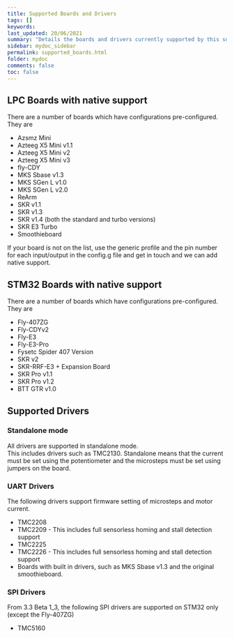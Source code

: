 ```yaml
---
title: Supported Boards and Drivers
tags: []
keywords: 
last_updated: 20/06/2021
summary: "Details the boards and drivers currently supported by this software"
sidebar: mydoc_sidebar
permalink: supported_boards.html
folder: mydoc
comments: false
toc: false
---
```


## LPC Boards with native support
There are a number of boards which have configurations pre-configured. They are

* Azsmz Mini
* Azteeg X5 Mini v1.1
* Azteeg X5 Mini v2
* Azteeg X5 Mini v3
* fly-CDY
* MKS Sbase v1.3
* MKS SGen L v1.0
* MKS SGen L v2.0
* ReArm
* SKR v1.1
* SKR v1.3
* SKR v1.4 (both the standard and turbo versions)
* SKR E3 Turbo
* Smoothieboard

If your board is not on the list, use the generic profile and the pin number for each input/output in the config.g file and get in touch and we can add native support.

## STM32 Boards with native support
There are a number of boards which have configurations pre-configured. They are

* Fly-407ZG
* Fly-CDYv2
* Fly-E3
* Fly-E3-Pro
* Fysetc Spider 407 Version
* SKR v2
* SKR-RRF-E3 + Expansion Board
* SKR Pro v1.1
* SKR Pro v1.2
* BTT GTR v1.0

## Supported Drivers

### Standalone mode

All drivers are supported in standalone mode.  
This includes drivers such as TMC2130.
Standalone means that the current must be set using the potentiometer and the microsteps must be set using jumpers on the board.

### UART Drivers

The following drivers support firmware setting of microsteps and motor current.  
- TMC2208
- TMC2209 - This includes full sensorless homing and stall detection support
- TMC2225
- TMC2226 - This includes full sensorless homing and stall detection support
- Boards with built in drivers, such as MKS Sbase v1.3 and the original smoothieboard.

### SPI Drivers

From 3.3 Beta 1_3, the following SPI drivers are supported on STM32 only (except the Fly-407ZG)
- TMC5160